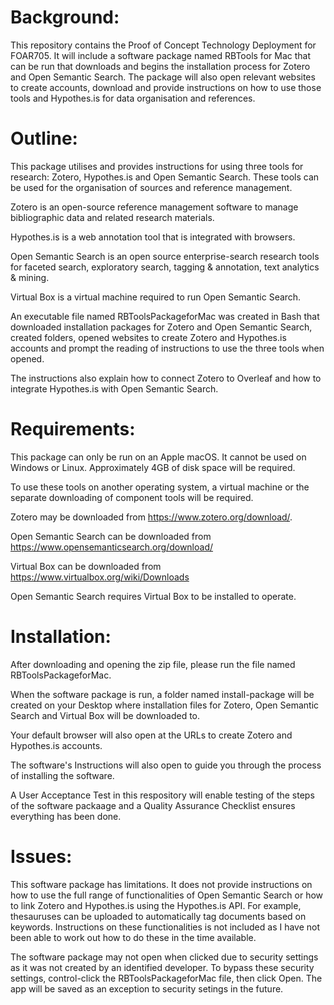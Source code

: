# Background:

This repository contains the Proof of Concept Technology Deployment for FOAR705. It will include a software package named RBTools for Mac that can be run that downloads and begins the installation process for Zotero and Open Semantic Search. The package will also open relevant websites to create accounts, download and provide instructions on how to use those tools and Hypothes.is for data organisation and references.

# Outline:

This package utilises and provides instructions for using three tools for research: Zotero, Hypothes.is and Open Semantic Search. These tools can be used for the organisation of sources and reference management.

Zotero is an open-source reference management software to manage bibliographic data and related research materials.

Hypothes.is is a web annotation tool that is integrated with browsers.

Open Semantic Search is an open source enterprise-search research tools for faceted search, exploratory search, tagging & annotation, text analytics & mining.

Virtual Box is a virtual machine required to run Open Semantic Search.

An executable file named RBToolsPackageforMac was created in Bash that downloaded installation packages for Zotero and Open Semantic Search, created folders, opened websites to create Zotero and Hypothes.is accounts and prompt the reading of instructions to use the three tools when opened.

The instructions also explain how to connect Zotero to Overleaf and how to integrate Hypothes.is with Open Semantic Search.

# Requirements:

This package can only be run on an Apple macOS. It cannot be used on Windows or Linux. Approximately 4GB of disk space will be required.

To use these tools on another operating system, a virtual machine or the separate downloading of component tools will be required.

Zotero may be downloaded from https://www.zotero.org/download/.

Open Semantic Search can be downloaded from https://www.opensemanticsearch.org/download/

Virtual Box can be downloaded from https://www.virtualbox.org/wiki/Downloads

Open Semantic Search requires Virtual Box to be installed to operate.

# Installation:

After downloading and opening the zip file, please run the file named RBToolsPackageforMac.

When the software package is run, a folder named install-package will be created on your Desktop where installation files for Zotero, Open Semantic Search and Virtual Box will be downloaded to.

Your default browser will also open at the URLs to create Zotero and Hypothes.is accounts.

The software's Instructions will also open to guide you through the process of installing the software.

A User Acceptance Test in this respository will enable testing of the steps of the software packaage and a Quality Assurance Checklist ensures everything has been done.

# Issues:

This software package has limitations. It does not provide instructions on how to use the full range of functionalities of Open Semantic Search or how to link Zotero and Hypothes.is using the Hypothes.is API. For example, thesauruses can be uploaded to automatically tag documents based on keywords. Instructions on these functionalities is not included as I have not been able to work out how to do these in the time available.

The software package may not open when clicked due to security settings as it was not created by an identified developer. To bypass these security settings, control-click the RBToolsPackageforMac file, then click Open. The app will be saved as an exception to security setings in the future. 
